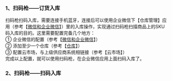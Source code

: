 ### 1、扫码枪——订货入库

扫码枪扫码入库，需要连接手机蓝牙，连接后可以使用企业微信下【仓库管理】应用（参考【[微信和企业微信](/wei-xin-he-qi-ye-wei-xin.md)】）里的入库操作，实现通过扫码枪扫描商品上的SKU码入库的目的。这里需要配置完备几个地方：  
① 企业微信的配置（参考【[微信和企业微信](/wei-xin-he-qi-ye-wei-xin.md)】）  
② 添加至少一个仓库（参考【[仓库](/cang-ku.md)】）  
③ 配置云市场，与上级供应商系统相链接（参考【云市场】）  
完成以上配置，就可以使用扫码枪，在企业微信应用上面扫码入库了。

### 2、扫码枪——扫码入库



